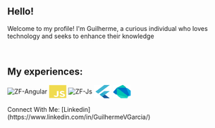 ## Hello!
Welcome to my profile! I'm Guilherme, a curious individual who loves technology and seeks to enhance their knowledge
  
<div style="display: inline_block"><br>
  
  ## My experiences:
  
  <img  align="center" alt="ZF-Angular" height="30" width="40" src="https://cdn.jsdelivr.net/gh/devicons/devicon@latest/icons/angular/angular-original.svg" />
  <img align="center" alt="ZF-Js" height="30" width="40" src="https://raw.githubusercontent.com/devicons/devicon/master/icons/javascript/javascript-plain.svg">
  <img align="center" alt="ZF-Js" height="30" width="40" src="https://cdn.jsdelivr.net/gh/devicons/devicon@latest/icons/typescript/typescript-original.svg" />
  <img align="center" alt="ZF-Flutter" height="30" width="40" src="https://raw.githubusercontent.com/devicons/devicon/master/icons/flutter/flutter-original.svg">
  <img align="center" alt="ZF-Dart" height="30" width="40" src="https://raw.githubusercontent.com/devicons/devicon/master/icons/dart/dart-original.svg">
</div>
</br>
 
  
 <div>
   Connect With Me: 
   [Linkedin](https://www.linkedin.com/in/GuilhermeVGarcia/)
</div>
  
